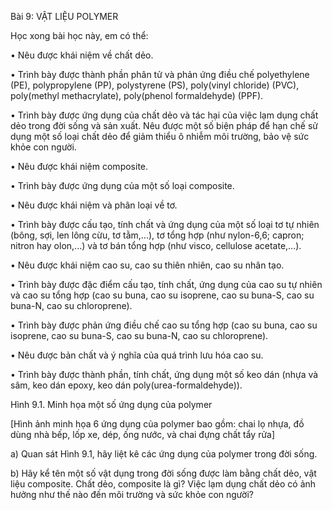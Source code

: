 Bài 9: VẬT LIỆU POLYMER

Học xong bài học này, em có thể:

• Nêu được khái niệm về chất dẻo.

• Trình bày được thành phần phân tử và phản ứng điều chế polyethylene (PE), polypropylene (PP), polystyrene (PS), poly(vinyl chloride) (PVC), poly(methyl methacrylate), poly(phenol formaldehyde) (PPF).

• Trình bày được ứng dụng của chất dẻo và tác hại của việc lạm dụng chất dẻo trong đời sống và sản xuất. Nêu được một số biện pháp để hạn chế sử dụng một số loại chất dẻo để giảm thiểu ô nhiễm môi trường, bảo vệ sức khỏe con người.

• Nêu được khái niệm composite.

• Trình bày được ứng dụng của một số loại composite.

• Nêu được khái niệm và phân loại về tơ.

• Trình bày được cấu tạo, tính chất và ứng dụng của một số loại tơ tự nhiên (bông, sợi, len lông cừu, tơ tằm,...), tơ tổng hợp (như nylon-6,6; capron; nitron hay olon,...) và tơ bán tổng hợp (như visco, cellulose acetate,...).

• Nêu được khái niệm cao su, cao su thiên nhiên, cao su nhân tạo.

• Trình bày được đặc điểm cấu tạo, tính chất, ứng dụng của cao su tự nhiên và cao su tổng hợp (cao su buna, cao su isoprene, cao su buna-S, cao su buna-N, cao su chloroprene).

• Trình bày được phản ứng điều chế cao su tổng hợp (cao su buna, cao su isoprene, cao su buna-S, cao su buna-N, cao su chloroprene).

• Nêu được bản chất và ý nghĩa của quá trình lưu hóa cao su.

• Trình bày được thành phần, tính chất, ứng dụng một số keo dán (nhựa và sâm, keo dán epoxy, keo dán poly(urea-formaldehyde)).

Hình 9.1. Minh họa một số ứng dụng của polymer

[Hình ảnh minh họa 6 ứng dụng của polymer bao gồm: chai lọ nhựa, đồ dùng nhà bếp, lốp xe, dép, ống nước, và chai đựng chất tẩy rửa]

a) Quan sát Hình 9.1, hãy liệt kê các ứng dụng của polymer trong đời sống.

b) Hãy kể tên một số vật dụng trong đời sống được làm bằng chất dẻo, vật liệu composite. Chất dẻo, composite là gì? Việc lạm dụng chất dẻo có ảnh hưởng như thế nào đến môi trường và sức khỏe con người?